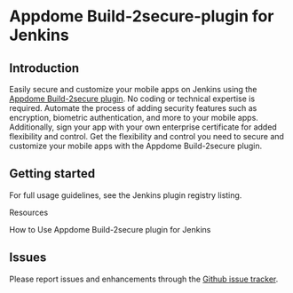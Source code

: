 # Appdome Build-2secure-plugin for Jenkins


## Introduction

Easily secure and customize your mobile apps on Jenkins using the [Appdome Build-2secure plugin](https://www.appdome.com/devsecops-release-management/).
No coding or technical expertise is required. Automate the process of adding security features such as encryption, biometric authentication, and more to   your mobile apps. 
Additionally, sign your app with your own enterprise certificate for added flexibility and control. Get the flexibility and control you need to secure and customize your mobile apps with the Appdome Build-2secure plugin.


## Getting started

For full usage guidelines, see the Jenkins plugin registry listing.

Resources

How to Use Appdome Build-2secure plugin for Jenkins

## Issues

Please report issues and enhancements through the [Github issue tracker](https://github.com/Appdome/Jenkins_Build-2secure-plugin/issues).
